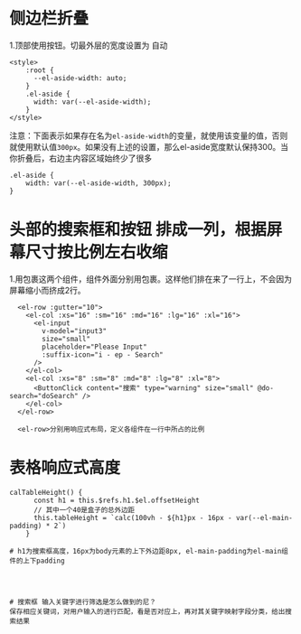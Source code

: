 # 侧边栏折叠

1.顶部使用按钮。切最外层<el-aside>的宽度设置为 自动

```
<style>
    :root {
      --el-aside-width: auto;
    }
    .el-aside {
      width: var(--el-aside-width);
    }
</style>
```

注意：下面表示如果存在名为`el-aside-width`的变量，就使用该变量的值，否则就使用默认值`300px`。如果没有上述的设置，那么el-aside宽度默认保持300。当你折叠后，右边主内容区域始终少了很多

```
.el-aside {
    width: var(--el-aside-width, 300px);
}

```

# 头部的搜索框和按钮 排成一列，根据屏幕尺寸按比例左右收缩

1.用<el-row>包裹这两个组件，组件外面分别用<el-col>包裹。这样他们排在来了一行上，不会因为屏幕缩小而挤成2行。

```
  <el-row :gutter="10">
    <el-col :xs="16" :sm="16" :md="16" :lg="16" :xl="16">
      <el-input
        v-model="input3"
        size="small"
        placeholder="Please Input"
        :suffix-icon="i - ep - Search"
      />
    </el-col>
    <el-col :xs="8" :sm="8" :md="8" :lg="8" :xl="8">
      <ButtonClick content="搜索" type="warning" size="small" @do-search="doSearch" />
    </el-col>
  </el-row>

  <el-row>分别用响应式布局，定义各组件在一行中所占的比例
```

# 表格响应式高度

```
calTableHeight() {
      const h1 = this.$refs.h1.$el.offsetHeight
      // 其中一个40是盒子的总外边距
      this.tableHeight = `calc(100vh - ${h1}px - 16px - var(--el-main-padding) * 2`)
    }

# h1为搜索框高度，16px为body元素的上下外边距8px, el-main-padding为el-main组件的上下padding




# 搜索框 输入关键字进行筛选是怎么做到的尼？
保存相应关键词，对用户输入的进行匹配，看是否对应上，再对其关键字映射字段分类，给出搜索结果
```
